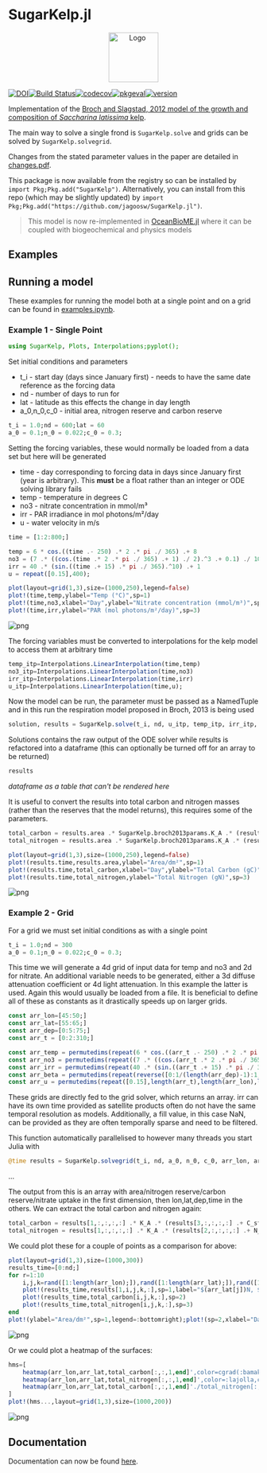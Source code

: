 # SugarKelp.jl

<p  align="middle"><img src="docs/src/assets/logo.png" alt="Logo" width="100" /> 

[![DOI](https://zenodo.org/badge/383172934.svg)](https://zenodo.org/badge/latestdoi/383172934)[![Build Status](https://app.travis-ci.com/jagoosw/SugarKelp.jl.svg?branch=main)](https://app.travis-ci.com/jagoosw/SugarKelp.jl)[![codecov](https://codecov.io/gh/jagoosw/SugarKelp.jl/branch/main/graph/badge.svg?token=JG0D8UY2K8)](https://codecov.io/gh/jagoosw/SugarKelp.jl)[![pkgeval](https://juliahub.com/docs/SugarKelp/pkgeval.svg)](https://juliahub.com/ui/Packages/SugarKelp/Uh2dO)[![version](https://juliahub.com/docs/SugarKelp/version.svg)](https://juliahub.com/ui/Packages/SugarKelp/Uh2dO)
</p>

Implementation of the [Broch and Slagstad, 2012 model of the growth and composition of _Saccharina latissima_ kelp](https://link.springer.com/article/10.1007/s10811-011-9695-y).

The main way to solve a single frond is `SugarKelp.solve` and grids can be solved by `SugarKelp.solvegrid`.

Changes from the stated parameter values in the paper are detailed in [changes.pdf](https://github.com/jagoosw/SugarKelp.jl/blob/main/info/changes.pdf).

This package is now available from the registry so can be installed by `import Pkg;Pkg.add("SugarKelp")`. Alternatively, you can install from this repo (which may be slightly updated) by `import Pkg;Pkg.add("https://github.com/jagoosw/SugarKelp.jl")`.

> This model is now re-implemented in [OceanBioME.jl](https://github.com/OceanBioME/OceanBioME.jl) where it can be coupled with biogeochemical and physics models

## Examples
## Running a model
These examples for running the model both at a single point and on a grid can be found in [examples.ipynb](https://github.com/jagoosw/SugarKelp.jl/blob/main/examples/example.ipynb).

### Example 1 - Single Point


```julia
using SugarKelp, Plots, Interpolations;pyplot();
```

Set initial conditions and parameters
- t_i - start day (days since January first) - needs to have the same date reference as the forcing data
- nd - number of days to run for
- lat - latitude as this effects the change in day length
- a_0,n_0,c_0 - initial area, nitrogen reserve and carbon reserve


```julia
t_i = 1.0;nd = 600;lat = 60
a_0 = 0.1;n_0 = 0.022;c_0 = 0.3;
```

Setting the forcing variables, these would normally be loaded from a data set but here will be generated
- time - day corresponding to forcing data in days since January first (year is arbitrary). This **must** be a float rather than an integer or ODE solving library fails
- temp - temperature in degrees C
- no3 - nitrate concentration in mmol/m³
- irr - PAR irradiance in mol photons/m²/day
- u - water velocity in m/s


```julia
time = [1:2:800;]

temp = 6 * cos.((time .- 250) .* 2 .* pi ./ 365) .+ 8
no3 = (7 .* ((cos.(time .* 2 .* pi ./ 365) .+ 1) ./ 2).^3 .+ 0.1) ./ 1000
irr = 40 .* (sin.((time .+ 15) .* pi ./ 365).^10) .+ 1
u = repeat([0.15],400);
```


```julia
plot(layout=grid(1,3),size=(1000,250),legend=false)
plot!(time,temp,ylabel="Temp (°C)",sp=1)
plot!(time,no3,xlabel="Day",ylabel="Nitrate concentration (mmol/m³)",sp=2)
plot!(time,irr,ylabel="PAR (mol photons/m²/day)",sp=3)
```




    
![png](docs/src/output_6_0.png)
    



The forcing variables must be converted to interpolations for the kelp model to access them at arbitrary time


```julia
temp_itp=Interpolations.LinearInterpolation(time,temp)
no3_itp=Interpolations.LinearInterpolation(time,no3)
irr_itp=Interpolations.LinearInterpolation(time,irr)
u_itp=Interpolations.LinearInterpolation(time,u);
```

Now the model can be run, the parameter must be passed as a NamedTuple and in this run the respiration model proposed in Broch, 2013 is being used

```julia
solution, results = SugarKelp.solve(t_i, nd, u_itp, temp_itp, irr_itp, no3_itp, lat, a_0, n_0, c_0, SugarKelp.broch2013params, 2);
```

Solutions contains the raw output of the ODE solver while results is refactored into a dataframe (this can optionally be turned off for an array to be returned)


```julia
results
```
*dataframe as a table that can't be rendered here*

It is useful to convert the results into total carbon and nitrogen masses (rather than the reserves that the model returns), this requires some of the parameters.


```julia
total_carbon = results.area .* SugarKelp.broch2013params.K_A .* (results.carbon .+ SugarKelp.broch2013params.C_struct)
total_nitrogen = results.area .* SugarKelp.broch2013params.K_A .* (results.nitrogen .+ SugarKelp.broch2013params.N_struct);
```


```julia
plot(layout=grid(1,3),size=(1000,250),legend=false)
plot!(results.time,results.area,ylabel="Area/dm²",sp=1)
plot!(results.time,total_carbon,xlabel="Day",ylabel="Total Carbon (gC)",sp=2)
plot!(results.time,total_nitrogen,ylabel="Total Nitrogen (gN)",sp=3)
```




    
![png](docs/src/output_15_0.png)
    



### Example 2 - Grid

For a grid we must set initial conditions as with a single point


```julia
t_i = 1.0;nd = 300
a_0 = 0.1;n_0 = 0.022;c_0 = 0.3;
```

This time we will generate a 4d grid of input data for temp and no3 and 2d for nitrate. An additional variable needs to be generated, either a 3d diffuse attenuation coefficient or 4d light attenuation. In this example the latter is used. Again this would usually be loaded from a file. It is beneficial to define all of these as constants as it drastically speeds up on larger grids.


```julia
const arr_lon=[45:50;]
const arr_lat=[55:65;]
const arr_dep=[0:5:75;]
const arr_t = [0:2:310;]

const arr_temp = permutedims(repeat(6 * cos.((arr_t .- 250) .* 2 .* pi ./ 365) .+ 8,1,length(arr_lon),length(arr_lat),length(arr_dep)),(2,3,4,1)).*permutedims(repeat(arr_lat./arr_lat[1],1,length(arr_lon),length(arr_dep),length(arr_t)),(2,1,3,4))
const arr_no3 = permutedims(repeat((7 .* ((cos.(arr_t .* 2 .* pi ./ 365) .+ 1) ./ 2).^3 .+ 0.1) ./ 1000,1,length(arr_lon),length(arr_lat),length(arr_dep)),(2,3,4,1)).*repeat(arr_lon./arr_lon[1],1,length(arr_lat),length(arr_dep),length(arr_t))
const arr_irr = permutedims(repeat(40 .* (sin.((arr_t .+ 15) .* pi ./ 365).^10) .+ 1,1,length(arr_lon),length(arr_lat)),(2,3,1)).*permutedims(repeat(arr_lat./arr_lat[1],1,length(arr_lon),length(arr_t)),(2,1,3))
const arr_beta = permutedims(repeat(reverse([0:1/(length(arr_dep)-1):1;]),1,length(arr_lon),length(arr_lat),length(arr_t)),(2,3,1,4))
const arr_u = permutedims(repeat([0.15],length(arr_t),length(arr_lon),length(arr_lat),length(arr_dep)),(2,3,4,1));
```

These grids are directly fed to the grid solver, which returns an array. irr can have its own time provided as satellite products often do not have the same temporal resolution as models. Additionally, a fill value, in this case NaN, can be provided as they are often temporally sparse and need to be filtered.

This function automatically parallelised to however many threads you start Julia with


```julia
@time results = SugarKelp.solvegrid(t_i, nd, a_0, n_0, c_0, arr_lon, arr_lat, arr_dep, arr_t, arr_no3, arr_temp, arr_u, (arr_irr, arr_t, NaN), (nothing, nothing, nothing), arr_beta, SugarKelp.broch2013params, 2);
```
...

The output from this is an array with area/nitrogen reserve/carbon reserve/nitrate uptake in the first dimension, then lon,lat,dep,time in the others. We can extract the total carbon and nitrogen again:


```julia
total_carbon = results[1,:,:,:,:] .* K_A .* (results[3,:,:,:,:] .+ C_struct)
total_nitrogen = results[1,:,:,:,:] .* K_A .* (results[2,:,:,:,:] .+ N_struct);
```

We could plot these for a couple of points as a comparison for above:


```julia
plot(layout=grid(1,3),size=(1000,300))
results_time=[0:nd;]
for r=1:10
    i,j,k=rand([1:length(arr_lon);]),rand([1:length(arr_lat);]),rand([1:length(arr_dep);])
    plot!(results_time,results[1,i,j,k,:],sp=1,label="$(arr_lat[j])N, $(arr_lon[i])W, $(arr_dep[k])m")
    plot!(results_time,total_carbon[i,j,k,:],sp=2)
    plot!(results_time,total_nitrogen[i,j,k,:],sp=3)
end
plot!(ylabel="Area/dm²",sp=1,legend=:bottomright);plot!(sp=2,xlabel="Day",ylabel="Total Carbon (gC)",legend=false);plot!(sp=3,ylabel="Total Nitrogen (gN)",legend=false)
```




    
![png](docs/src/output_26_0.png)
    



Or we could plot a heatmap of the surfaces:


```julia
hms=[
    heatmap(arr_lon,arr_lat,total_carbon[:,:,1,end]',color=cgrad(:bamako, rev=true),colorbar_title="Total Carbon (gC)"),
    heatmap(arr_lon,arr_lat,total_nitrogen[:,:,1,end]',color=:lajolla,colorbar_title="Total Nitrogen (gN)"),
    heatmap(arr_lon,arr_lat,total_carbon[:,:,1,end]'./total_nitrogen[:,:,1,end]',color=cgrad(:lapaz, rev=true),colorbar_title="Carbon:Nitrogen ratio")
]
plot!(hms...,layout=grid(1,3),size=(1000,200))
```

![png](docs/src/output_28_0.png)

## Documentation
Documentation can now be found [here](https://jagoosw.github.io/SugarKelp.jl).
